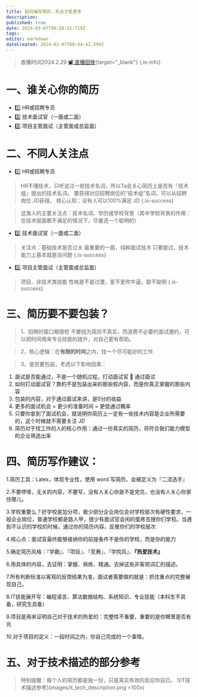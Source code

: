 ```yaml
---
title: 如何编写简历，机会才能更多
description: 
published: true
date: 2024-03-07T08:58:51.719Z
tags: 
editor: markdown
dateCreated: 2024-03-07T08:44:42.599Z
---
```


> 直播时间2024.2.29
> [📽 直播回放](https://www.haizeix.com/open/course/4){target="_blank"}
{.is-info}

# 一、谁关心你的简历
- :one: HR或招聘专员
- :two: 技术面试官（一面或二面）
- :three: 项目主管面试（主管面或总监面）

# 二、不同人关注点
- :one: HR或招聘专员
> HR不懂技术，只听说过一些技术名词，所以Ta会关心简历上是否有『技术组』提出的技术名词。
要获得对应招聘岗位的“技术组”名词，可以从招聘岗位 JD获得。
> 核心认知：没有人可以100%满足 JD
{.is-success}

> 这类人的主要关注点：技术名词、学历或学校背景（其中学校背景的作用：在技术层面都不满足的情况下，尽量选一个聪明的）

- :two: 技术面试官（一面或二面）
> 关注点：基础技术是否过关
> 最重要的一面，纯粹面试技术
> 只要能过，技术能力上基本就是没问题
{.is-success}

- :three: 项目主管面试（主管面或总监面）
> 项目、非技术类技能
性格是不是过激，爱不爱吹牛逼，聪不聪明
{.is-success}

# 三、简历要不要包装？
> 1、招聘的窗口期很短
不要因为简历不真实，而浪费不必要的面试邀约，可以把时间用来专业技能的提升，对自己更有帮助。

> 2、核心逻辑：在**有限的时间**之内，找一个尽可能好的工作

> 3、是否要包装，考虑以下影响因素：

1. 面试是否能通过，不是一个随机过程，打动面试官  通过面试
2. 如何打动面试官？靠的不是包装出来的那些假内容，而是你真正掌握的那些内容
3. 包装的内容，对于通过面试来讲，是0分的收益
4. 更多的面试机会 = 更少的准备时间 = 更低通过概率
5. 只要你拿到了面试机会，就说明你简历上一定有一些技术内容是企业所需要的，这个时候就不需要关注 JD
6. 简历对于找工作的人的核心作用：通过一份真实的简历，将符合我们能力模型的企业筛选出来

# 四、简历写作建议：

1.简历工具：Latex，体现专业性，使用 word 写简历，会被定义为『二流选手』

2.不要啰嗦，无关的内容，不要写，没有人关心你是不是党员，也没有人关心你家住哪儿。

3.学校重要么？好学校是加分项，极少部分企业岗位会对学校层次有硬性要求，一般企业岗位，普通学校都是路人甲，很少有面试官会闲的蛋疼去搜你们学校。当遇到不认识的学校的时候，通过你的简历内容，反推你们的学校层次

4.核心点：面试官最终能够接纳你的前提条件不是你的学校，而是你的能力

5.确定简历风格：『学霸』、『项目』、『竞赛』、『学院风』、**『热爱技术』**

6.用具体的内容，去证明：掌握、熟练、精通。去掉这些非客观词汇的描述。

7.所有判断标准以客观的反馈结果为准，面试者需要做的就是：抓住重点的完整展现自己。

8.IT技能展开写：编程语言、算法数据结构、系统知识、专业技能（本科生不具备，研究生具备）

9.项目是用来证明自己对于技术的热爱的：完整性不重要，重要的是你眼里是否有光

10.对于项目的定义：一段时间之内，你自己完成的一个事情。

# 五、对于技术描述的部分参考
> 特别提醒：每个人的简历都是独一份，只是真实有效的反应你自已。
![IT技术描述参考](images/it_tech_description.png =100x)
